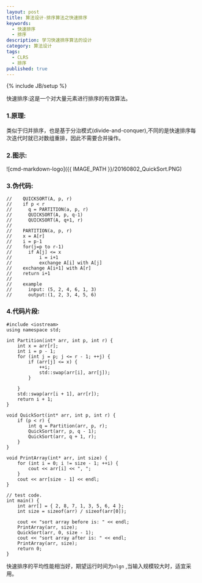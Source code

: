 ```yaml
---
layout: post
title: 算法设计-排序算法之快速排序
keywords:
  - 快速排序
  - 排序
description: 学习快速排序算法的设计
category: 算法设计
tags:
  - CLRS
  - 排序
published: true
---
```

{% include JB/setup %}


快速排序:这是一个对大量元素进行排序的有效算法。

<!--more-->
### 1.原理:
类似于归并排序，也是基于分治模式(divide-and-conquer),不同的是快速排序每次迭代时就已对数组重排，因此不需要合并操作。

### 2.图示:
![cmd-markdown-logo]({{ IMAGE_PATH }}/20160802_QuickSort.PNG)

### 3.伪代码:
```
// 	  QUICKSORT(A, p, r)
// 	  if p < r
// 	  	q = PARTITION(a, p, r)
//		QUICKSORT(A, p, q-1)
//		QUICKSORT(A, q+1, r)
//
//    PARTITION(a, p, r)
//    x = A[r]
//	  i = p-1
//    for(j=p to r-1)
//		if A[j] <= x
//			i = i+1
//			exchange A[i] with A[j]
//	  exchange A[i+1] with A[r]
//	  return i+1
//
//	  example
//		input: (5, 2, 4, 6, 1, 3)
//		output:(1, 2, 3, 4, 5, 6)
``` 

### 4.代码片段:
```
#include <iostream>
using namespace std;

int Partition(int* arr, int p, int r) {
	int x = arr[r];
	int i = p - 1;
	for (int j = p; j <= r - 1; ++j) {
		if (arr[j] <= x) {
			++i;
			std::swap(arr[i], arr[j]);
		}

	}
	std::swap(arr[i + 1], arr[r]);
	return i + 1;
}

void QuickSort(int* arr, int p, int r) {
	if (p < r) {
		int q = Partition(arr, p, r);
		QuickSort(arr, p, q - 1);
		QuickSort(arr, q + 1, r);
	}
}

void PrintArray(int* arr, int size) {
	for (int i = 0; i != size - 1; ++i) {
		cout << arr[i] << ", ";
	}
	cout << arr[size - 1] << endl;
}

// test code.
int main() {
	int arr[] = { 2, 8, 7, 1, 3, 5, 6, 4 };
	int size = sizeof(arr) / sizeof(arr[0]);

	cout << "sort array before is: " << endl;
	PrintArray(arr, size);
	QuickSort(arr, 0, size - 1);
	cout << "sort array after is: " << endl;
	PrintArray(arr, size);
	return 0;
}
```

快速排序的平均性能相当好，期望运行时间为```nlgn``` ,当输入规模较大时，适宜采用。
